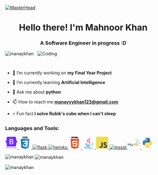 [![MasterHead](https://upload.wikimedia.org/wikipedia/commons/2/20/Matrix_Digital_rain_banner.gif)](https://manaykhan.io)
<h1 align="center">Hello there! I'm Mahnoor Khan</h1>
<h3 align="center">A Software Engineer in progress :D</h3>
<img align="right" alt="Coding" width="400" src="https://i.pinimg.com/originals/75/8f/1c/758f1cd8cede9c3e4711306fc030f4ce.gif">
<p align="left"> <img src="https://komarev.com/ghpvc/?username=manaykhan&label=Profile%20views&color=0e75b6&style=flat" alt="manaykhan" /> </p>

<p align="left"> <a href="https://twitter.com/" target="blank"><img src="https://img.shields.io/twitter/follow/?logo=twitter&style=for-the-badge" alt="" /></a> </p>

- 🔭 I’m currently working on **my Final Year Project**

- 🌱 I’m currently learning **Artificial Intelligence**

- 💬 Ask me about **python**

- 📫 How to reach me **manayyykhan123@gmail.com**

- ⚡ Fun fact **I solve Rubik's cube when I can't sleep**


<h3 align="left">Languages and Tools:</h3>
<p align="left"> <a href="https://getbootstrap.com" target="_blank" rel="noreferrer"> <img src="https://raw.githubusercontent.com/devicons/devicon/master/icons/bootstrap/bootstrap-plain-wordmark.svg" alt="bootstrap" width="40" height="40"/> </a> <a href="https://www.w3schools.com/css/" target="_blank" rel="noreferrer"> <img src="https://raw.githubusercontent.com/devicons/devicon/master/icons/css3/css3-original-wordmark.svg" alt="css3" width="40" height="40"/> </a> <a href="https://flask.palletsprojects.com/" target="_blank" rel="noreferrer"> <img src="https://www.vectorlogo.zone/logos/pocoo_flask/pocoo_flask-icon.svg" alt="flask" width="40" height="40"/> </a> <a href="https://heroku.com" target="_blank" rel="noreferrer"> <img src="https://www.vectorlogo.zone/logos/heroku/heroku-icon.svg" alt="heroku" width="40" height="40"/> </a> <a href="https://www.w3.org/html/" target="_blank" rel="noreferrer"> <img src="https://raw.githubusercontent.com/devicons/devicon/master/icons/html5/html5-original-wordmark.svg" alt="html5" width="40" height="40"/> </a> <a href="https://www.java.com" target="_blank" rel="noreferrer"> <img src="https://raw.githubusercontent.com/devicons/devicon/master/icons/java/java-original.svg" alt="java" width="40" height="40"/> </a> <a href="https://developer.mozilla.org/en-US/docs/Web/JavaScript" target="_blank" rel="noreferrer"> <img src="https://raw.githubusercontent.com/devicons/devicon/master/icons/javascript/javascript-original.svg" alt="javascript" width="40" height="40"/> </a> <a href="https://www.microsoft.com/en-us/sql-server" target="_blank" rel="noreferrer"> <img src="https://www.svgrepo.com/show/303229/microsoft-sql-server-logo.svg" alt="mssql" width="40" height="40"/> </a> <a href="https://www.mysql.com/" target="_blank" rel="noreferrer"> <img src="https://raw.githubusercontent.com/devicons/devicon/master/icons/mysql/mysql-original-wordmark.svg" alt="mysql" width="40" height="40"/> </a> <a href="https://www.python.org" target="_blank" rel="noreferrer"> <img src="https://raw.githubusercontent.com/devicons/devicon/master/icons/python/python-original.svg" alt="python" width="40" height="40"/> </a> </p>

<p><img align="left" src="https://github-readme-stats.vercel.app/api/top-langs?username=manaykhan&show_icons=true&locale=en&layout=compact" alt="manaykhan" /></p>

<p>&nbsp;<img align="center" src="https://github-readme-stats.vercel.app/api?username=manaykhan&show_icons=true&locale=en" alt="manaykhan" /></p>

<p><img align="center" src="https://github-readme-streak-stats.herokuapp.com/?user=manaykhan&" alt="manaykhan" /></p>

